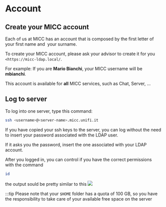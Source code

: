 # Account

## Create your MICC account

Each of us at MICC has an account that is composed by the first letter of your first name and  your surname.

To create your MICC account, please ask your advisor to create it for you `<https://micc-ldap.local/`.


For example: If you are **Mario Bianchi**, your MICC username will be **mbianchi**.


This account is available for **all** MICC services, such as Chat, Server, …

## Log to server

To log into one server, type this command:

```bash
ssh <username>@<server-name>.micc.unifi.it
```


If you have copied your ssh keys to the server, you can log without the need to insert your password associated with the LDAP user.

If it asks you the password, insert the one associated with your LDAP account.


After you logged in, you can control if you have the correct permissions with the command

```bash
id
```

the output sould be pretty similar to this                   ![](https://lh5.googleusercontent.com/Zd2TdT2RILRG2-zLvZwpc_GkZlQRbc6-WjRwPuxVFuOuGQ6TG1wmtOlL71WcetR3FO-gQ0tRDCznTw-J0cuDdFS88A5o_QVG3-YWrqGFXkh2j7o_iBPiLrPKuOddVG6MmhqEGaGf)


:::tip
Please note that your `$HOME` folder has a quota of 100 GB, so you have the responsibility to take care of your available free space on the server
